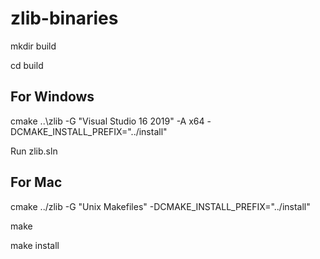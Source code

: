 # zlib-binaries

mkdir build

cd build

## For Windows

cmake ..\zlib -G "Visual Studio 16 2019" -A x64 -DCMAKE_INSTALL_PREFIX="../install"

Run zlib.sln

## For Mac

cmake ../zlib -G "Unix Makefiles" -DCMAKE_INSTALL_PREFIX="../install"

make

make install
